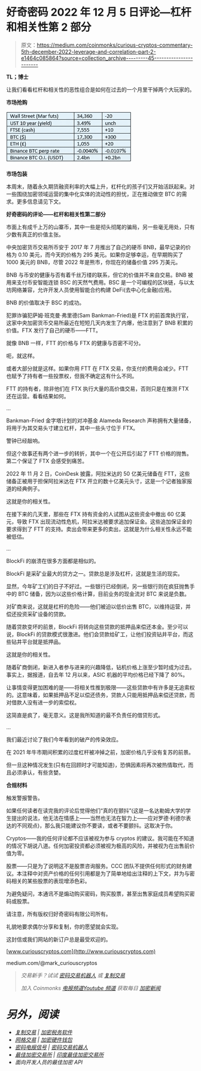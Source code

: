 # 好奇密码 2022 年 12 月 5 日评论—杠杆和相关性第 2 部分

> 原文：<https://medium.com/coinmonks/curious-cryptos-commentary-5th-december-2022-leverage-and-correlation-part-2-e1464c085864?source=collection_archive---------45----------------------->

**TL；博士**

让我们看看杠杆和相关性的恶性组合是如何在过去的一个月里干掉两个大玩家的。

**市场抢购**

![](img/54a3c69c6b303d4a2661e1374f18ad69.png)

**市场包装**

本周末，随着永久期货融资利率的大幅上升，杠杆化的孩子们又开始活跃起来。对一些围绕加密领域运营的集中化实体的流动性的担忧，正在推动做空 BTC 的需求。更多信息请见下文。

**好奇密码的评论——杠杆和相关性第二部分**

市面上有成千上万的山寨币，其中一些是彻头彻尾的骗局，另一些毫无用处，只有少数有真正的价值主张。

中央加密货币交易所币安于 2017 年 7 月推出了自己的硬币 BNB，最早记录的价格为 0.10 美元，而今天的价格为 295 美元。如果你足够幸运，在早期购买了 1000 美元的 BNB，尽管 2022 年是熊市，你现在的储备价值 295 万美元。

BNB 与币安的健康与否有着千丝万缕的联系，但它的价值并不来自交易。BNB 被用来支付币安智能连锁 BSC 的天然气费用。BSC 是一个可编程的区块链，与以太坊网络兼容，允许开发人员使用智能合约构建 DeFi(去中心化金融)应用。

BNB 的价值取决于 BSC 的成功。

犯罪诈骗犯萨姆·班克曼·弗里德(Sam Bankman-Fried)是 FTX 的前首席执行官，这家中央加密货币交易所最近在短短几天内发生了内爆，他注意到了 BNB 积累的价值。FTX 发行了自己的硬币——FTT。

就像 BNB 一样，FTT 的价格与 FTX 的健康与否密不可分。

呃，就这样。

或者大部分就是这样。如果你用 FTT 在 FTX 交易，你支付的费用会减少。FTT 也赋予了持有者一些投票权，但我不确定这有什么不同。

FTT 的持有者，除非他们在 FTX 执行大量的高价值交易，否则只是在推测 FTX 还在运营。看看结果如何。

…

Bankman-Fried 金字塔计划的对冲基金 Alameda Research 声称拥有大量储备，将用于为其交易头寸建立杠杆，其中一些头寸位于 FTX。

警钟已经敲响。

但这个故事还有两个进一步的转折，其中一个在公开后引起了 FTT 价格的抛售。第二个保证了 FTX 会感受到痛苦。

2022 年 11 月 2 日，CoinDesk 披露，阿拉米达的 50 亿美元储备在 FTT，这些储备正被用于担保阿拉米达在 FTX 开立的数十亿美元头寸，这是一个记者独家报道的经典例子。

这就是你的相关性。

在接下来的几天里，那些在 FTX 持有资金的人试图从这些资金中撤出 60 亿美元，导致 FTX 出现流动性危机，阿拉米达被要求追加保证金。这些追加保证金的要求得到了 FTT 的支持。卖出会带来更多的卖出，这就是为什么相关性永远不能被低估。

…

BlockFi 的崩溃在很多方面都是相似的。

BlockFi 是采矿业最大的贷方之一。贷款总是涉及杠杆，这就是生活的现实。

显然，今年矿工们的日子不好过。一些银行已经倒闭，另一些银行则在疯狂抛售手中的 BTC 储备，因为以这些价格计算，目前业务的现金流对 BTC 来说是负数。

对矿商来说，这就是杠杆的危险——他们被迫以低价出售 BTC，以维持运营，并偿还投资采矿设备的贷款。

随着贷款变坏的前景，BlockFi 将转向这些贷款的抵押品来偿还本金。至少可以说，BlockFi 的贷款模式很激进。他们会贷款给矿工，让他们投资钻井平台，而这些钻井平台就是抵押品。

这就是你的相关性。

随着矿商倒闭，新进入者参与进来的兴趣降低，钻机价格上涨至少暂时成为过去。事实上，据报道，自去年 12 月以来，ASIC 机器的平均价格已经下降了 80%。

让事情变得更加困难的是——将相关性推到极限——这些贷款中有许多是无追索权的。这意味着，如果抵押品不足以偿还债务，贷款人只能用抵押品来偿还贷款，而对借款人没有进一步的索偿权。

这简直是疯了，毫无意义。这是我所知道的最不负责任的借贷形式。

…

我们最近讨论了我们今年看到的破产的传染效应。

在 2021 年牛市期间积累的过度杠杆被冲掉之前，加密价格几乎没有复苏的前景。

但一旦这种情况发生(只有在回顾时才可能知道)，恐惧因素将再次被热情取代，而且必须承认，有些贪婪。

**合规材料**

触发警报警告。

如果任何读者在读完我的评论后觉得他们“真的在颤抖”(这是一名达勒姆大学的学生提出的说法，他无法在情感上——当然也无法在智力上——应对罗德·利德尔表达的不同观点)，那么我只能建议你不要读，或者不要颤抖。这取决于你。

Cryptos——我的任何评论都不应该被视为参与 cryptos 的建议。我可能在不知道的情况下胡说八道。任何加密投资都必须被视为极高的风险，并被视为在出售前价值为零。

股票——只是为了说明这不是股票咨询服务。CCC 团队不提供任何形式的财务建议。本注释中对资产价格的任何引用都是为了简单地给出注释的上下文，并为与密码相关的某些股票的表现增添色彩。

为避免疑问，本通讯不是煽动购买密码，购买股票，甚至出售家庭成员希望购买密码或股票。

请注意，所有版权归好奇密码有限公司所有。

礼貌地要求偶尔分享和复制，你的愿望就会实现。

这封信或我们网站的新订户总是最受欢迎的。

[www.curiouscryptos.com](http://www.curiouscryptos.com)

medium.com/@mark_curiouscryptos

> *交易新手？试试* [*密码交易机器人*](/coinmonks/crypto-trading-bot-c2ffce8acb2a) *或* [*复制交易*](/coinmonks/top-10-crypto-copy-trading-platforms-for-beginners-d0c37c7d698c)
> 
> *加入 Coinmonks* [*电报频道*](https://t.me/coincodecap)*[*Youtube 频道*](https://www.youtube.com/c/coinmonks/videos) *获取每日* [*加密新闻*](http://coincodecap.com/)*

# *另外，阅读*

*   *[复制交易](/coinmonks/top-10-crypto-copy-trading-platforms-for-beginners-d0c37c7d698c) | [加密税务软件](/coinmonks/crypto-tax-software-ed4b4810e338)*
*   *[网格交易](https://coincodecap.com/grid-trading) | [加密硬件钱包](/coinmonks/the-best-cryptocurrency-hardware-wallets-of-2020-e28b1c124069)*
*   *[密码电报信号](/coinmonks/top-3-telegram-channels-for-crypto-traders-in-2021-8385f4411ff4) | [密码交易机器人](/coinmonks/crypto-trading-bot-c2ffce8acb2a)*
*   *[最佳加密交易所](/coinmonks/crypto-exchange-dd2f9d6f3769) | [印度最佳加密交易所](/coinmonks/bitcoin-exchange-in-india-7f1fe79715c9)*
*   *面向开发人员的最佳加密 API*